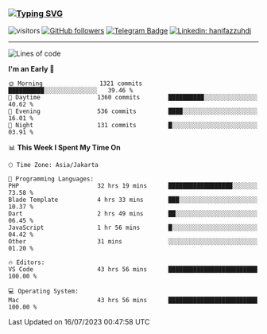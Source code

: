 ### [![Typing SVG](https://readme-typing-svg.herokuapp.com?font=lato&size=22&lines=Hi+There+👋)](https://git.io/typing-svg) 

![visitors](https://visitor-badge.glitch.me/badge?page_id=hanifazzuhdi.hanifazzuhdi)
[![GitHub followers](https://img.shields.io/github/followers/hanifazzuhdi?label=Follow&style=social)](https://github.com/hanifazzuhdi/?tab=follow) 
[![Telegram Badge](https://img.shields.io/badge/-hanif0198-blue?style=social&logo=telegram&link=https://www.t.me/hanif0198/)](https://www.t.me/hanif0198/) 
[![Linkedin: hanifazzuhdi](https://img.shields.io/badge/-hanifazzuhdi-blue?style=flat-square&logo=Linkedin&logoColor=white&link=https://www.linkedin.com/in/hanif-az-zuhdi-69688019b/)](https://www.linkedin.com/in/hanif-az-zuhdi-69688019b/) 

<hr/>

<!--START_SECTION:waka-->
![Lines of code](https://img.shields.io/badge/From%20Hello%20World%20I%27ve%20Written-24.5%20million%20lines%20of%20code-blue)

**I'm an Early 🐤** 

```text
🌞 Morning                1321 commits        ██████████░░░░░░░░░░░░░░░   39.46 % 
🌆 Daytime                1360 commits        ██████████░░░░░░░░░░░░░░░   40.62 % 
🌃 Evening                536 commits         ████░░░░░░░░░░░░░░░░░░░░░   16.01 % 
🌙 Night                  131 commits         █░░░░░░░░░░░░░░░░░░░░░░░░   03.91 % 
```


📊 **This Week I Spent My Time On** 

```text
🕑︎ Time Zone: Asia/Jakarta

💬 Programming Languages: 
PHP                      32 hrs 19 mins      ██████████████████░░░░░░░   73.58 % 
Blade Template           4 hrs 33 mins       ███░░░░░░░░░░░░░░░░░░░░░░   10.37 % 
Dart                     2 hrs 49 mins       ██░░░░░░░░░░░░░░░░░░░░░░░   06.45 % 
JavaScript               1 hr 56 mins        █░░░░░░░░░░░░░░░░░░░░░░░░   04.42 % 
Other                    31 mins             ░░░░░░░░░░░░░░░░░░░░░░░░░   01.20 % 

🔥 Editors: 
VS Code                  43 hrs 56 mins      █████████████████████████   100.00 % 

💻 Operating System: 
Mac                      43 hrs 56 mins      █████████████████████████   100.00 % 
```


 Last Updated on 16/07/2023 00:47:58 UTC
<!--END_SECTION:waka-->
